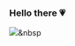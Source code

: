 ### Hello there 💗

<img src="https://img.shields.io/badge/Java-007396?style=flat-square&logo=Java&logoColor=white"/></a>&nbsp
